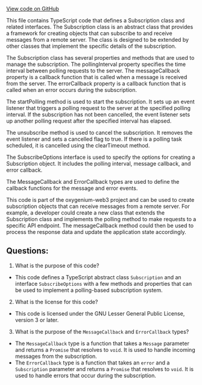 [View code on GitHub](https://github.com/oxygenium-network/oxygenium-web3/packages/web3/src/utils/subscription.ts)

This file contains TypeScript code that defines a Subscription class and related interfaces. The Subscription class is an abstract class that provides a framework for creating objects that can subscribe to and receive messages from a remote server. The class is designed to be extended by other classes that implement the specific details of the subscription.

The Subscription class has several properties and methods that are used to manage the subscription. The pollingInterval property specifies the time interval between polling requests to the server. The messageCallback property is a callback function that is called when a message is received from the server. The errorCallback property is a callback function that is called when an error occurs during the subscription.

The startPolling method is used to start the subscription. It sets up an event listener that triggers a polling request to the server at the specified polling interval. If the subscription has not been cancelled, the event listener sets up another polling request after the specified interval has elapsed.

The unsubscribe method is used to cancel the subscription. It removes the event listener and sets a cancelled flag to true. If there is a polling task scheduled, it is cancelled using the clearTimeout method.

The SubscribeOptions interface is used to specify the options for creating a Subscription object. It includes the polling interval, message callback, and error callback.

The MessageCallback and ErrorCallback types are used to define the callback functions for the message and error events.

This code is part of the oxygenium-web3 project and can be used to create subscription objects that can receive messages from a remote server. For example, a developer could create a new class that extends the Subscription class and implements the polling method to make requests to a specific API endpoint. The messageCallback method could then be used to process the response data and update the application state accordingly.
## Questions: 
 1. What is the purpose of this code?
- This code defines a TypeScript abstract class `Subscription` and an interface `SubscribeOptions` with a few methods and properties that can be used to implement a polling-based subscription system.

2. What is the license for this code?
- This code is licensed under the GNU Lesser General Public License, version 3 or later.

3. What is the purpose of the `MessageCallback` and `ErrorCallback` types?
- The `MessageCallback` type is a function that takes a `Message` parameter and returns a `Promise` that resolves to `void`. It is used to handle incoming messages from the subscription.
- The `ErrorCallback` type is a function that takes an `error` and a `Subscription` parameter and returns a `Promise` that resolves to `void`. It is used to handle errors that occur during the subscription.